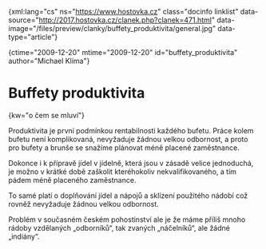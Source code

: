 
{xml:lang="cs" ns="https://www.hostovka.cz" class="docinfo linklist" data-source="http://2017.hostovka.cz/clanek.php?clanek=471.html" data-image="/files/preview/clanky/buffety_produktivita/general.jpg" data-type="article"}

{ctime="2009-12-20" mtime="2009-12-20" id="buffety\_produktivita" author="Michael Klíma"}

# Buffety produktivita

<!-- generated attribute kw by user_udpatekw.sh on 2020-02-28, do not edit -->

{kw="o čem se mluví"}

Produktivita je první podmínkou rentabilnosti každého bufetu. Práce kolem bufetu není komplikovaná, nevyžaduje žádnou velkou odbornost, a proto pro bufety a brunše se snažíme plánovat méně placené zaměstnance.

Dokonce i k přípravě jídel v jídelně, která jsou v zásadě velice jednoduchá, je možno v krátké době zaškolit kteréhokoliv nekvalifikovaného, a tím pádem méně placeného zaměstnance.

To samé platí o doplňování jídel a nápojů a sklízení použitého nádobí což rovněž nevyžaduje žádnou velkou odbornost.

Problém v současném českém pohostinství ale je že máme příliš mnoho rádoby vzdělaných „odborníků“, tak zvaných „náčelníků“, ale žádné „indiány“.

